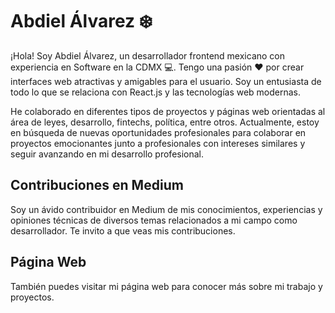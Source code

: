# Abdiel Álvarez ❄️

¡Hola! Soy Abdiel Álvarez, un desarrollador frontend mexicano con experiencia en Software en la CDMX 💻. Tengo una pasión ❤️ por crear interfaces web atractivas y amigables para el usuario. Soy un entusiasta de todo lo que se relaciona con React.js y las tecnologías web modernas.

He colaborado en diferentes tipos de proyectos y páginas web orientadas al área de leyes, desarrollo, fintechs, política, entre otros. Actualmente, estoy en búsqueda de nuevas oportunidades profesionales para colaborar en proyectos emocionantes junto a profesionales con intereses similares y seguir avanzando en mi desarrollo profesional.

## Contribuciones en Medium
Soy un ávido contribuidor en Medium de mis conocimientos, experiencias y opiniones técnicas de diversos temas relacionados a mi campo como desarrollador. Te invito a que veas mis contribuciones.

## Página Web
También puedes visitar mi página web para conocer más sobre mi trabajo y proyectos.
